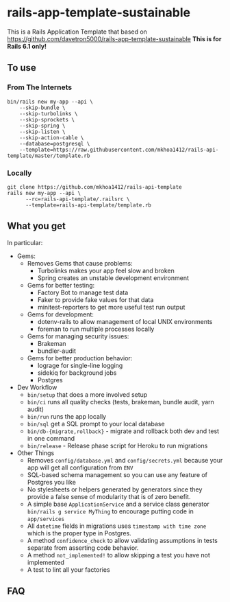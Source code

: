 # rails-app-template-sustainable

This is a Rails Application Template that based on https://github.com/davetron5000/rails-app-template-sustainable
**This is for Rails 6.1 only!**

## To use

### From The Internets

```
bin/rails new my-app --api \
    --skip-bundle \
    --skip-turbolinks \
    --skip-sprockets \
    --skip-spring \
    --skip-listen \
    --skip-action-cable \
    --database=postgresql \
    --template=https://raw.githubusercontent.com/mkhoa1412/rails-api-template/master/template.rb
```

### Locally

```
git clone https://github.com/mkhoa1412/rails-api-template
rails new my-app --api \
      --rc=rails-api-template/.railsrc \
      --template=rails-api-template/template.rb
```

## What you get

In particular:

* Gems:
  * Removes Gems that cause problems:
    - Turbolinks makes your app feel slow and broken
    - Spring creates an unstable development environment
  * Gems for better testing:
    - Factory Bot to manage test data
    - Faker to provide fake values for that data
    - minitest-reporters to get more useful test run output
  * Gems for development:
    - dotenv-rails to allow management of local UNIX environments
    - foreman to run multiple processes locally
  * Gems for managing security issues:
    - Brakeman
    - bundler-audit
  * Gems for better production behavior:
    - lograge for single-line logging
    - sidekiq for background jobs
    - Postgres
* Dev Workflow
  - `bin/setup` that does a more involved setup
  - `bin/ci` runs all quality checks (tests, brakeman, bundle audit, yarn audit)
  - `bin/run` runs the app locally
  - `bin/sql` get a SQL prompt to your local database
  - `bin/db-{migrate,rollback}` - migrate and rollback  both dev and test in one command
  - `bin/release` - Release phase script for Heroku to run migrations
* Other Things
  - Removes `config/database.yml` and `config/secrets.yml` because your app will get all configuration from `ENV`
  - SQL-based schema management so you can use any feature of Postgres you like
  - No stylesheets or helpers generated by generators since they provide a false sense of modularity that is of
  zero benefit.
  - A simple base `ApplicationService` and a service class generator `bin/rails g service MyThing` to encourage
  putting code in `app/services`
  - All `datetime` fields in migrations uses `timestamp with time zone` which is the proper type in Postgres.
  - A method `confidence_check` to allow validating assumptions in tests separate from asserting code behavior.
  - A method `not_implemented!` to allow skipping a test you have not implemented
  - A test to lint all your factories

## FAQ

